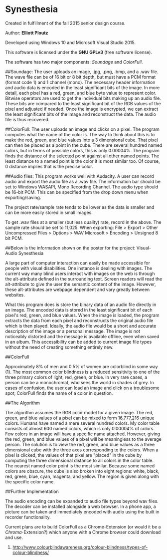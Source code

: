 # Synesthesia
Created in fulfillment of the fall 2015 senior design course.

Author: **Elliott Ploutz**

Developed using Windows 10 and Microsoft Visual Studio 2015.

This software is licensed under the **GNU GPLv3** (free software license).

The software has two major components: *Soundage* and *ColorFull*.

##Soundage:
The user uploads an image, .jpg, .png, .bmp, and a .wav file. The wave file can be of 16 bit or 8 bit depth, but must have a PCM format (format code 1) and 1 channel (mono). The necessary header information and audio data is encoded in the least significant bits of the image. In more detail, each pixel has a red, green, and blue byte value to represent color. Bitwise operators are used to get the individual bits making up an audio file. These bits are compared to the least significant bit of the RGB values of the pixel and adjusted if needed. Once the image is encrypted, we can extract the least significant bits of the image and reconstruct the data. The audio file is thus recovered.

##ColorFull:
The user uploads an image and clicks on a pixel. The program computes what the name of the color is. The way to think about this is to make the red, green, and blue values into a 3 dimensional cube. That pixel can then be placed as a point in the cube. There are several hundred named colors, but in terms of possible colors, this is only 0.00004%. The program finds the distance of the selected point against all other named points. The least distance to a named point is the color it is most similar too. Of course, 0 distance implies that is the precise color. 

##Audio files:
This program works well with Audacity. A user can record audio and export the audio file as a .wav file. The information bar should be set to 
Windows WASAPI, Mono Recording Channel.
The audio type should be 16-bit PCM. This can be specified from the drop down menu when exporting/saving.

The project rate/sample rate tends to be lower as the data is smaller and can be more easily stored in small images.

To get .wav files at a smaller (but less quality) rate, record in the above. The sample rate should be set to 11,025. When exporting:
File > Export > Other Uncompressed Files > Options > WAV Microsoft > Encoding > Unsigned 8 bit PCM.

[Poster display]: https://github.com/auxsophia/Synesthesia/blob/master/poster.PNG "Displayed at the event."

##Below is the information shown on the poster for the project:
Visual-Audio Synesthesia

A large part of computer interaction can easily be made accessible for people with visual disabilities. One instance is dealing with images. The current way many blind users interact with images on the web is through the alt-attribute defined in the surrounding text. Screen readers will read the alt-attribute to give the user the semantic content of the image. However, these alt-attributes are webpage dependent and vary greatly between websites. 

What this program does is store the binary data of an audio file directly in an image. The encoded data is stored in the least significant bit of each pixel's red, green, and blue values. When the image is loaded, the program extracts the data from each pixel and reconstructs the original audio file which is then played. Ideally, the audio file would be a short and accurate description of the image or a personal message. The image is not noticeably distorted and the message is available offline, even when saved in an album. This accessibility can be added to current image file types without the need of creating something entirely new.

##ColorFull

Approximately 8% of men and 0.5% of women are colorblind in some way (1). The most common color blindness is a reduced sensitivity to one of the three primary colors of light, red, green, or blue. In very rare cases, a person can be a monochromat, who sees the world in shades of grey. In cases of confusion, the user can load an image and click on a troublesome spot; ColorFull finds the name of a color in question. 

##The Algorithm

The algorithm assumes the RGB color model for a given image. The red, green, and blue values of a pixel can be mixed to form 16,777,216 unique colors. Humans have named a mere several hundred colors. My color table consists of almost 600 named colors, which is only 0.00004% of colors. Few colors in an image will have a specific name attached. However, giving the red, green, and blue values of a pixel will be meaningless to the average person. The solution is to view the red, green, and blue values as a three dimensional cube with the three axes corresponding to the colors. When a pixel is clicked, the values of that pixel are "placed" in the cube by computing the three dimensional distance to all colors in the color table. The nearest named color point is the most similar. Because some named colors are obscure, the cube is also broken into eight regions: white, black, red, green, blue, cyan, magenta, and yellow. The region is given along with the specific color name.

##Further Implementation

The audio encoding can be expanded to audio file types beyond wav files. The decoder can be installed alongside a web browser. In a phone app, a picture can be taken and immediately encoded with audio using the built in recorder functionality.

Current plans are to build ColorFull as a Chrome-Extension (or would it be a *Chroma*-Extension?) which anyone with a Chrome browser could download and use. 

1) http://www.colourblindawareness.org/colour-blindness/types-of-colour-blindness/

